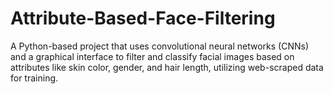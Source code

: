 # Attribute-Based-Face-Filtering
A Python-based project that uses convolutional neural networks (CNNs) and a graphical interface to filter and classify facial images based on attributes like skin color, gender, and hair length, utilizing web-scraped data for training.
